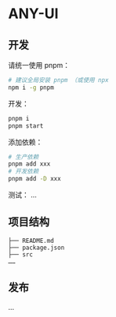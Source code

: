 # ANY-UI

## 开发

请统一使用 pnpm：

```bash
# 建议全局安装 pnpm （或使用 npx
npm i -g pnpm
```

开发：

```bash
pnpm i
pnpm start
```

添加依赖：

```bash
# 生产依赖
pnpm add xxx
# 开发依赖
pnpm add -D xxx
```

测试：
...

## 项目结构

```
├── README.md
├── package.json
├── src
……
```

## 发布

...
